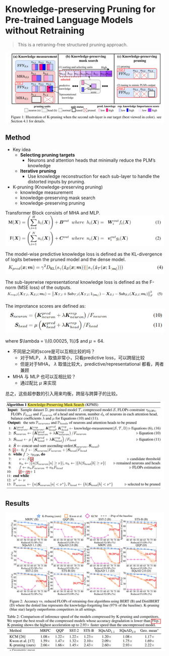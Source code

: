 # Knowledge-preserving Pruning for Pre-trained Language Models without Retraining

> This is a retraning-free structured pruning approach.

![](./kp.jpg)

## Method
- Key idea
  - **Selecting pruning targets**
    - Neurons and attention heads that minimally reduce the PLM’s knowledge
  - **Iterative pruning**
    - Use knowledge reconstruction for each sub-layer to handle the distorted inputs by pruning.
- K-pruning (Knowledge-preserving pruning)
  - knowledge measurement
  - knowledge-preserving mask search
  - knowledge-preserving pruning

Transformer Block consists of MHA and MLP.
![](./transformer.jpg)

The model-wise predictive knowledge loss is defined as the KL-divergence of logits between the pruned model and the dense model.
![](./eq4.jpg)

The sub-layerwise representational knowledge loss is defined as the F-norm (MSE loss) of the outputs.
![](./eq5.jpg)

The improtance scores are defined as:
![](./score.jpg)

where $\lambda = \\{0.00025, 1\\}$ and $\mu = 64$.

- 不同层之间的score是可以互相比较的吗？
  - 对于MLP， $\lambda$ 取值非常小，只看predictive loss，可以跨层比较
  - 但是对于MHA， $\lambda$ 取值比较大，predictive/representational 都看，两者兼顾
- MHA 与 MLP 也可以互相比较？
  - 通过配比 $\mu$ 来实现

总之，这些超参数的引入用来均衡，跨层与跨算子的比较。

![](./alg.jpg)





## Results

![](./exp.jpg)
![](./exp2.jpg)

